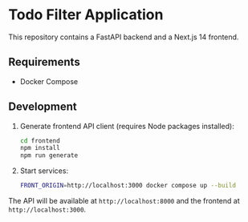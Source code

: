 # Todo Filter Application

This repository contains a FastAPI backend and a Next.js 14 frontend.

## Requirements
- Docker Compose

## Development

1. Generate frontend API client (requires Node packages installed):
   ```bash
   cd frontend
   npm install
   npm run generate
   ```
2. Start services:
   ```bash
   FRONT_ORIGIN=http://localhost:3000 docker compose up --build
   ```

The API will be available at `http://localhost:8000` and the frontend at `http://localhost:3000`.
